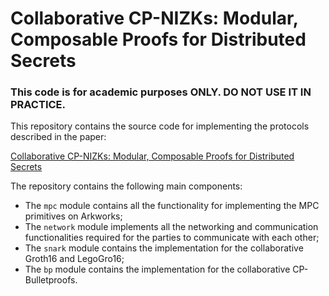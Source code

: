 # Collaborative CP-NIZKs: Modular, Composable Proofs for Distributed Secrets

### This code is for academic purposes ONLY. DO NOT USE IT IN PRACTICE.

This repository contains the source code for implementing the protocols described in the paper:

[Collaborative CP-NIZKs: Modular, Composable Proofs for Distributed Secrets](https://eprint.iacr.org/2024/1209)

The repository contains the following main components:

- The `mpc` module contains all the functionality for implementing the MPC primitives on Arkworks;
- The `network` module implements all the networking and communication functionalities required for the parties to communicate with each other;
- The `snark` module contains the implementation for the collaborative Groth16 and LegoGro16;
- The `bp` module contains the implementation for the collaborative CP-Bulletproofs.